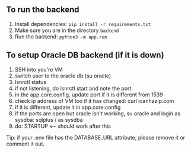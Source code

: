 ## To run the backend

1. Install dependencies: `pip install -r requirements.txt`
2. Make sure you are in the directory `backend`
3. Run the backend: `python3 -m app.run`

## To setup Oracle DB backend (if it is down)

1. SSH into you're VM
2. switch user to the oracle db (su oracle)
3. lsnrctl status
4. if not listening, do lsnrctl start and note the port
5. in the app.core.config, update port if it is different from 1539
6. check ip address of VM too if it has changed: curl icanhazip.com
7. if it is different, update it in app.core.config
8. if the ports are open but oracle isn't working, su oracle and login as sysdba: sqlplus / as sysdba
9. do: STARTUP <-- should work after this

Tip: if your .env file has the DATABASE_URL attribute, please remove it or comment it out.
